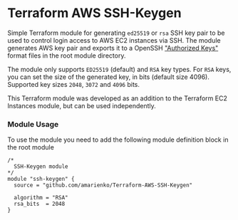 # Terraform AWS SSH-Keygen
Simple Terraform module for generating `ed25519` or `rsa` SSH key pair to be used to control login access to AWS EC2 instances via SSH. The module generates AWS key pair and exports it to a OpenSSH ["Authorized Keys"](https://www.ssh.com/academy/ssh/authorized-keys-openssh#format-of-the-authorized-keys-file) format files in the root module directory.

The module only supports `ED25519` (default) and `RSA` key types. For `RSA` keys, you can set the size of the generated key, in bits (default size 4096). Supported key sizes `2048`, `3072` and `4096` bits.

This Terraform module was developed as an addition to the Terraform EC2 Instances module, but can be used independently.

### Module Usage
To use the module you need to add the following module definition block in the root module

```
/*
  SSH-Keygen module
*/
module "ssh-keygen" {
  source = "github.com/amarienko/Terraform-AWS-SSH-Keygen"

  algorithm = "RSA"
  rsa_bits  = 2048
}
```
